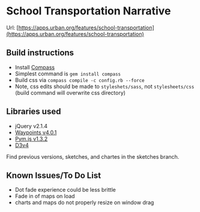 # School Transportation Narrative

Url: [https://apps.urban.org/features/school-transportation](https://apps.urban.org/features/school-transportation)

## Build instructions
- Install [Compass](http://compass-style.org/install/)
 - Simplest command is `gem install compass`
- Build css via `compass compile -c config.rb --force`
- Note, css edits should be made to `styleshets/sass`, not `stylesheets/css` (build command will overwrite css directory) 	 

## Libraries used
- jQuery v2.1.4
- [Waypoints  v4.0.1](http://imakewebthings.com/waypoints/guides/getting-started/)
- [Pym.js v1.3.2](http://blog.apps.npr.org/pym.js/)
- [D3v4](https://d3js.org/)

Find previous versions, sketches, and chartes in the sketches branch.

## Known Issues/To Do List
- Dot fade experience could be less brittle
- Fade in of maps on load
- charts and maps do not properly resize on window drag
